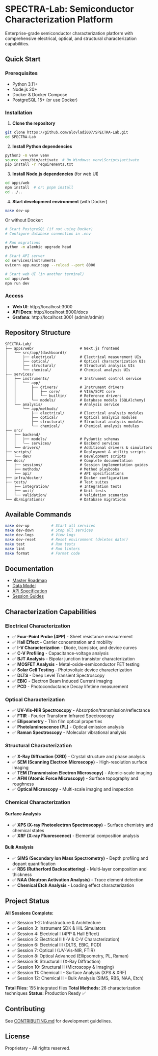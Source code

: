 # SPECTRA-Lab: Semiconductor Characterization Platform

Enterprise-grade semiconductor characterization platform with comprehensive electrical, optical, and structural characterization capabilities.

## Quick Start

### Prerequisites
- Python 3.11+
- Node.js 20+
- Docker & Docker Compose
- PostgreSQL 15+ (or use Docker)

### Installation

1. **Clone the repository**
```bash
git clone https://github.com/alovladi007/SPECTRA-Lab.git
cd SPECTRA-Lab
```

2. **Install Python dependencies**
```bash
python3 -m venv venv
source venv/bin/activate  # On Windows: venv\Scripts\activate
pip install -r requirements.txt
```

3. **Install Node.js dependencies** (for web UI)
```bash
cd apps/web
npm install  # or: pnpm install
cd ../..
```

4. **Start development environment** (with Docker)
```bash
make dev-up
```

Or without Docker:
```bash
# Start PostgreSQL (if not using Docker)
# Configure database connection in .env

# Run migrations
python -m alembic upgrade head

# Start API server
cd services/instruments
uvicorn app.main:app --reload --port 8000

# Start web UI (in another terminal)
cd apps/web
npm run dev
```

### Access

- **Web UI**: http://localhost:3000
- **API Docs**: http://localhost:8000/docs
- **Grafana**: http://localhost:3001 (admin/admin)

## Repository Structure

```
SPECTRA-Lab/
├── apps/web/                     # Next.js frontend
│   └── src/app/(dashboard)/
│       ├── electrical/           # Electrical measurement UIs
│       ├── optical/              # Optical characterization UIs
│       ├── structural/           # Structural analysis UIs
│       └── chemical/             # Chemical analysis UIs
├── services/
│   ├── instruments/              # Instrument control service
│   │   └── app/
│   │       ├── drivers/          # Instrument drivers
│   │       │   ├── core/         # VISA/SCPI core
│   │       │   └── builtin/      # Reference drivers
│   │       └── models/           # Database models (SQLAlchemy)
│   └── analysis/                 # Analysis service
│       └── app/methods/
│           ├── electrical/       # Electrical analysis modules
│           ├── optical/          # Optical analysis modules
│           ├── structural/       # Structural analysis modules
│           └── chemical/         # Chemical analysis modules
├── src/
│   ├── backend/
│   │   ├── models/               # Pydantic schemas
│   │   └── services/             # Backend services
│   └── drivers/                  # Additional drivers & simulators
├── scripts/                      # Deployment & utility scripts
│   └── dev/                      # Development scripts
├── docs/                         # Complete documentation
│   ├── sessions/                 # Session implementation guides
│   ├── methods/                  # Method playbooks
│   └── api/                      # API specifications
├── infra/docker/                 # Docker configuration
├── tests/                        # Test suites
│   ├── integration/              # Integration tests
│   ├── unit/                     # Unit tests
│   └── validation/               # Validation scenarios
└── db/migrations/                # Database migrations
```

## Available Commands

```bash
make dev-up          # Start all services
make dev-down        # Stop all services
make dev-logs        # View logs
make dev-reset       # Reset environment (deletes data!)
make test            # Run tests
make lint            # Run linters
make format          # Format code
```

## Documentation

- [Master Roadmap](docs/ROADMAP.md)
- [Data Model](docs/DATA_MODEL_SPECIFICATION.md)
- [API Specification](docs/api/openapi_specification.yaml)
- [Session Guides](docs/sessions/)

## Characterization Capabilities

### Electrical Characterization
- ✅ **Four-Point Probe (4PP)** - Sheet resistance measurement
- ✅ **Hall Effect** - Carrier concentration and mobility
- ✅ **I-V Characterization** - Diode, transistor, and device curves
- ✅ **C-V Profiling** - Capacitance-voltage analysis
- ✅ **BJT Analysis** - Bipolar junction transistor characterization
- ✅ **MOSFET Analysis** - Metal-oxide-semiconductor FET testing
- ✅ **Solar Cell Testing** - Photovoltaic device characterization
- ✅ **DLTS** - Deep Level Transient Spectroscopy
- ✅ **EBIC** - Electron Beam Induced Current imaging
- ✅ **PCD** - Photoconductance Decay lifetime measurement

### Optical Characterization
- ✅ **UV-Vis-NIR Spectroscopy** - Absorption/transmission/reflectance
- ✅ **FTIR** - Fourier Transform Infrared Spectroscopy
- ✅ **Ellipsometry** - Thin film optical properties
- ✅ **Photoluminescence (PL)** - Optical emission analysis
- ✅ **Raman Spectroscopy** - Molecular vibrational analysis

### Structural Characterization
- ✅ **X-Ray Diffraction (XRD)** - Crystal structure and phase analysis
- ✅ **SEM (Scanning Electron Microscopy)** - High-resolution surface imaging
- ✅ **TEM (Transmission Electron Microscopy)** - Atomic-scale imaging
- ✅ **AFM (Atomic Force Microscopy)** - Surface topography and roughness
- ✅ **Optical Microscopy** - Multi-scale imaging and inspection

### Chemical Characterization

#### Surface Analysis
- ✅ **XPS (X-ray Photoelectron Spectroscopy)** - Surface chemistry and chemical states
- ✅ **XRF (X-ray Fluorescence)** - Elemental composition analysis

#### Bulk Analysis
- ✅ **SIMS (Secondary Ion Mass Spectrometry)** - Depth profiling and dopant quantification
- ✅ **RBS (Rutherford Backscattering)** - Multi-layer composition and thickness
- ✅ **NAA (Neutron Activation Analysis)** - Trace element detection
- ✅ **Chemical Etch Analysis** - Loading effect characterization

## Project Status

**All Sessions Complete:**
- ✅ Session 1-2: Infrastructure & Architecture
- ✅ Session 3: Instrument SDK & HIL Simulators
- ✅ Session 4: Electrical I (4PP & Hall Effect)
- ✅ Session 5: Electrical II (I-V & C-V Characterization)
- ✅ Session 6: Electrical III (DLTS, EBIC, PCD)
- ✅ Session 7: Optical I (UV-Vis-NIR, FTIR)
- ✅ Session 8: Optical Advanced (Ellipsometry, PL, Raman)
- ✅ Session 9: Structural I (X-Ray Diffraction)
- ✅ Session 10: Structural II (Microscopy & Imaging)
- ✅ Session 11: Chemical I - Surface Analysis (XPS & XRF)
- ✅ Session 12: Chemical II - Bulk Analysis (SIMS, RBS, NAA, Etch)

**Total Files:** 155 integrated files
**Total Methods:** 26 characterization techniques
**Status:** Production Ready ✅

## Contributing

See [CONTRIBUTING.md](CONTRIBUTING.md) for development guidelines.

## License

Proprietary - All rights reserved.
